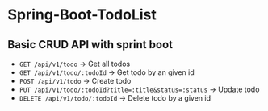 # Spring-Boot-TodoList

## Basic CRUD API with sprint boot

- `GET /api/v1/todo` -> Get all todos
- `GET /api/v1/todo/:todoId` -> Get todo by an given id
- `POST /api/v1/todo` -> Create todo
- `PUT /api/v1/todo/:todoId?title=:title&status=:status` -> Update todo
- `DELETE /api/v1/todo/:todoId` -> Delete todo by a given id